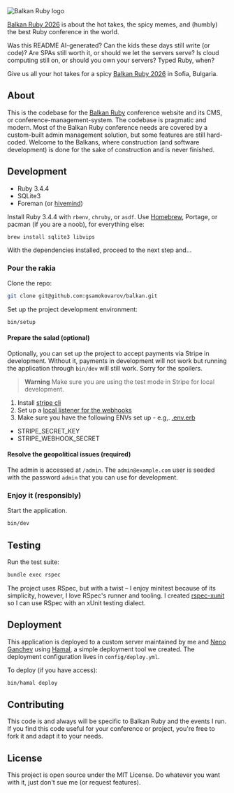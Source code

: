 <img alt="Balkan Ruby logo" src="https://2018.balkanruby.com/static/assets/balkanruby-logo.svg">

[Balkan Ruby 2026](https://balkanruby.com) is about the hot takes, the spicy
memes, and (humbly) the best Ruby conference in the world.

Was this README AI-generated? Can the kids these days still write (or code)?
Are SPAs still worth it, or should we let the servers serve? Is cloud computing
still on, or should you own your servers? Typed Ruby, when?

Give us all your hot takes for a spicy [Balkan Ruby 2026](https://balkanruby.com)
in Sofia, Bulgaria.

## About

This is the codebase for the [Balkan Ruby](https://balkanruby) conference
website and its CMS, or conference-management-system. The codebase is
pragmatic and modern. Most of the Balkan Ruby conference needs are covered by a
custom-built admin management solution, but some features are still hard-coded.
Welcome to the Balkans, where construction (and software development) is done
for the sake of construction and is never finished.

## Development

- Ruby 3.4.4
- SQLite3
- Foreman (or [hivemind](https://github.com/DarthSim/hivemind))

Install Ruby 3.4.4 with `rbenv`, `chruby`, or `asdf`. Use
[Homebrew](https://brew.sh), Portage, or pacman (if you are a noob), for
everything else:

```
brew install sqlite3 libvips
```

With the dependencies installed, proceed to the next step and...

### Pour the rakia

Clone the repo:

```sh
git clone git@github.com:gsamokovarov/balkan.git
```

Set up the project development environment:

```sh
bin/setup
```

#### Prepare the salad (optional)

Optionally, you can set up the project to accept payments via Stripe in
development. Without it, payments in development will not work but running the
application through `bin/dev` will still work. Sorry for the spoilers.

> **Warning**
> Make sure you are using the test mode in Stripe for local development.

1. Install [stripe cli](https://stripe.com/docs/stripe-cli)
2. Set up a [local listener for the webhooks](https://stripe.com/docs/development/dashboard/local-listener)
3. Make sure you have the following ENVs set up - e.g,. [.env.erb](./.env.erb)

- STRIPE_SECRET_KEY
- STRIPE_WEBHOOK_SECRET

#### Resolve the geopolitical issues (required)

The admin is accessed at `/admin`. The `admin@example.com` user is seeded with
the password `admin` that you can use for development.

### Enjoy it (responsibly)

Start the application.

```sh
bin/dev
```

## Testing

Run the test suite:

```sh
bundle exec rspec
```

The project uses RSpec, but with a twist – I enjoy minitest because of its
simplicity, however, I love RSpec's runner and tooling. I created [rspec-xunit](https://github.com/gsamokovarov/rspec-xunit)
so I can use RSpec with an xUnit testing dialect.

## Deployment

This application is deployed to a custom server maintained by me and [Neno Ganchev](https://github.com/nenoganchev)
using [Hamal](https://github.com/gsamokovarov/hamal), a simple deployment tool we
created. The deployment configuration lives in `config/deploy.yml`.

To deploy (if you have access):

```sh
bin/hamal deploy
```

## Contributing

This code is and always will be specific to Balkan Ruby and the events I run.
If you find this code useful for your conference or project, you're free to
fork it and adapt it to your needs.

## License

This project is open source under the MIT License. Do whatever you want with
it, just don't sue me (or request features).
